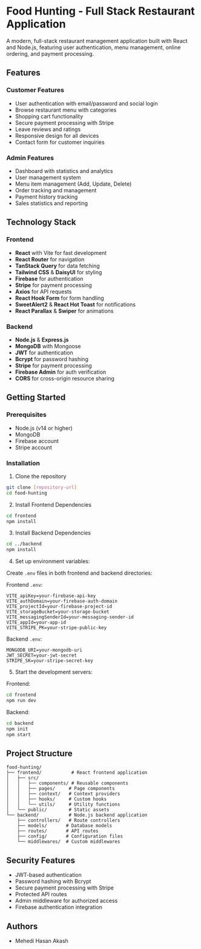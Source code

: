 # Food Hunting - Full Stack Restaurant Application

A modern, full-stack restaurant management application built with React and Node.js, featuring user authentication, menu management, online ordering, and payment processing.

## Features

### Customer Features

- User authentication with email/password and social login
- Browse restaurant menu with categories
- Shopping cart functionality
- Secure payment processing with Stripe
- Leave reviews and ratings
- Responsive design for all devices
- Contact form for customer inquiries

### Admin Features

- Dashboard with statistics and analytics
- User management system
- Menu item management (Add, Update, Delete)
- Order tracking and management
- Payment history tracking
- Sales statistics and reporting

## Technology Stack

### Frontend

- **React** with Vite for fast development
- **React Router** for navigation
- **TanStack Query** for data fetching
- **Tailwind CSS** & **DaisyUI** for styling
- **Firebase** for authentication
- **Stripe** for payment processing
- **Axios** for API requests
- **React Hook Form** for form handling
- **SweetAlert2** & **React Hot Toast** for notifications
- **React Parallax** & **Swiper** for animations

### Backend

- **Node.js** & **Express.js**
- **MongoDB** with Mongoose
- **JWT** for authentication
- **Bcrypt** for password hashing
- **Stripe** for payment processing
- **Firebase Admin** for auth verification
- **CORS** for cross-origin resource sharing

## Getting Started

### Prerequisites

- Node.js (v14 or higher)
- MongoDB
- Firebase account
- Stripe account

### Installation

1. Clone the repository

```bash
git clone [repository-url]
cd food-hunting
```

2. Install Frontend Dependencies

```bash
cd frontend
npm install
```

3. Install Backend Dependencies

```bash
cd ../backend
npm install
```

4. Set up environment variables:

Create `.env` files in both frontend and backend directories:

Frontend `.env`:

```env
VITE_apiKey=your-firebase-api-key
VITE_authDomain=your-firebase-auth-domain
VITE_projectId=your-firebase-project-id
VITE_storageBucket=your-storage-bucket
VITE_messagingSenderId=your-messaging-sender-id
VITE_appId=your-app-id
VITE_STRIPE_PK=your-stripe-public-key
```

Backend `.env`:

```env
MONGODB_URI=your-mongodb-uri
JWT_SECRET=your-jwt-secret
STRIPE_SK=your-stripe-secret-key
```

5. Start the development servers:

Frontend:

```bash
cd frontend
npm run dev
```

Backend:

```bash
cd backend
npm init
npm start
```

## Project Structure

```
food-hunting/
├── frontend/           # React frontend application
│   ├── src/
│   │   ├── components/ # Reusable components
│   │   ├── pages/     # Page components
│   │   ├── context/   # Context providers
│   │   ├── hooks/     # Custom hooks
│   │   └── utils/     # Utility functions
│   └── public/        # Static assets
└── backend/           # Node.js backend application
    ├── controllers/   # Route controllers
    ├── models/       # Database models
    ├── routes/       # API routes
    ├── config/       # Configuration files
    └── middlewares/  # Custom middlewares
```

## Security Features

- JWT-based authentication
- Password hashing with Bcrypt
- Secure payment processing with Stripe
- Protected API routes
- Admin middleware for authorized access
- Firebase authentication integration

## Authors

- Mehedi Hasan Akash

